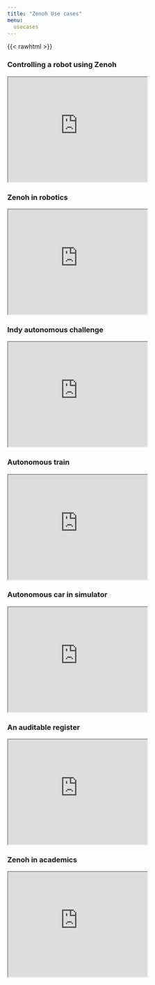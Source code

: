 ```yaml
---
title: "Zenoh Use cases"
menu: 
  usecases
---
```


{{< rawhtml >}}
<div class="row align-items-center justify-content-center">
    <div class="col">
        <h3>
        Controlling a robot using Zenoh
        </h3>
        <iframe src="https://drive.google.com/file/d/1u4fj1D1qd6MoAK0Ht9oCs2TrZEXWqXYG/preview" width="320" height="240" allow="autoplay"></iframe>
    </div>
    <div class="col">
        <h3>
        Zenoh in robotics
        </h3>
        <iframe src="https://www.youtube.com/embed/1NE8cU72frk" width="320" height="240" allow="autoplay"></iframe>
    </div>
    <div class="col">
        <h3>
        Indy autonomous challenge
        </h3>
        <iframe src="https://drive.google.com/file/d/12EtaDcnIL-3KqeSYauCNkEzRb5vcQejc/preview" width="320" height="240" allow="autoplay"></iframe>
    </div>
    <div class="col">
        <h3>
        Autonomous train
        </h3>
        <iframe src="https://drive.google.com/file/d/1SMlvm4X28d0uu6Py4sQBH0sN_Z7dLBkD/preview" width="320" height="240" allow="autoplay"></iframe>
    </div>
    <div class="col">
        <h3>
        Autonomous car in simulator
        </h3>
        <iframe src="https://drive.google.com/file/d/16q9gNCdTcDL3mmxkuWPlKPFNvbLLSNNm/preview" width="320" height="240" allow="autoplay"></iframe>
    </div>
    <div class="col">
        <h3>
        An auditable register
        </h3>
        <iframe src="https://www.youtube.com/embed/b4wHwg0SWMI" width="320" height="240" allow="autoplay"></iframe>
    </div>
    <div class="col">
        <h3>
        Zenoh in academics
        </h3>
        <iframe src="https://www.youtube.com/embed/rNTY3nxcpc8" width="320" height="240" allow="autoplay"></iframe>
    </div>
</div>
